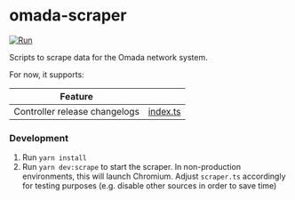 # omada-scraper
[![Run](https://github.com/fourthclasshonours/omada-scraper/actions/workflows/run.yml/badge.svg)](https://github.com/fourthclasshonours/omada-scraper/actions/workflows/run.yml)

Scripts to scrape data for the Omada network system.

For now, it supports:

| Feature                       |                                               |
|-------------------------------|-----------------------------------------------|
| Controller release changelogs | [index.ts](./src/sources/controller/index.ts) |

### Development
1. Run `yarn install`
3. Run `yarn dev:scrape` to start the scraper. In non-production environments, this will launch Chromium.
  Adjust `scraper.ts` accordingly for testing purposes (e.g. disable other sources in order to save time)
